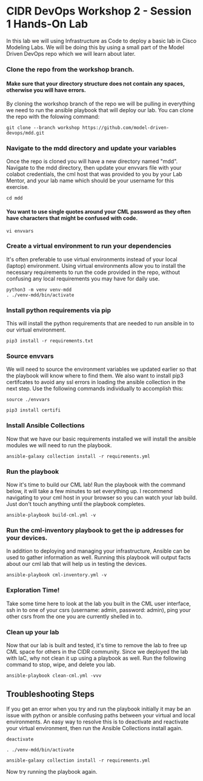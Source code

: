# CIDR DevOps Workshop 2 - Session 1 Hands-On Lab
In this lab we will using Infrastructure as Code to deploy a basic lab in Cisco Modeling Labs.  We will be doing this by using a small part of the Model Driven DevOps repo which we will learn about later. 

### Clone the repo from the workshop branch.
#### Make sure that your directory structure does not contain any spaces, otherwise you will have errors.
By cloning the workshop branch of the repo we will be pulling in everything we need to run the ansible playbook that will deploy our lab.  You can clone the repo with the folowing command:
```
git clone --branch workshop https://github.com/model-driven-devops/mdd.git
```

### Navigate to the mdd directory and update your variables
Once the repo is cloned you will have a new directory named "mdd".  Navigate to the mdd directory, then update your envvars file with your colabot credentials, the cml host that was provided to you by your Lab Mentor, and your lab name which should be your username for this exercise.
```
cd mdd
```
#### You want to use single quotes around your CML password as they often have characters that might be confused with code.
```
vi envvars
```

### Create a virtual environment to run your dependencies
It's often preferable to use virtual environments instead of your local (laptop) environment.  Using virtual environments allow you to install the necessary requirements to run the code provided in the repo, without confusing any local requirements you may have for daily use.  
```
python3 -m venv venv-mdd
. ./venv-mdd/bin/activate
```

### Install python requirements via pip
This will install the python requirements that are needed to run ansible in to our virtual environment.
```
pip3 install -r requirements.txt
```
### Source envvars
We will need to source the environment variables we updated earlier so that the playbook will know where to find them.  We also want to install pip3 certifcates to avoid any ssl errors in loading the ansible collection in the next step.  Use the following commands individually to accomplish this:  
```
source ./envvars
```
```
pip3 install certifi
```

### Install Ansible Collections
Now that we have our basic requirements installed we will install the ansible modules we will need to run the playbook.  
```
ansible-galaxy collection install -r requirements.yml
```

### Run the playbook
Now it's time to build our CML lab!  Run the playbook with the command below, it will take a few minutes to set everything up.  I recommend navigating to your cml host in your browser so you can watch your lab build.  Just don't touch anything until the playbook completes.  
```
ansible-playbook build-cml.yml -v
```

### Run the cml-inventory playbook to get the ip addresses for your devices.  
In addition to deploying and managing your infrastructure, Ansible can be used to gather information as well.  Running this playbook will output facts about our cml lab that will help us in testing the devices. 
```
ansible-playbook cml-inventory.yml -v
```

### Exploration Time!
Take some time here to look at the lab you built in the CML user interface, ssh in to one of your csrs (username: admin, password: admin), ping your other csrs from the one you are currently shelled in to.  

### Clean up your lab
Now that our lab is built and tested, it's time to remove the lab to free up CML space for others in the CIDR community.  Since we deployed the lab with IaC, why not clean it up using a playbook as well.  Run the following command to stop, wipe, and delete you lab.  
```
ansible-playbook clean-cml.yml -vvv
```

## Troubleshooting Steps
If you get an error when you try and run the playbook initially it may be an issue with python or ansible confusing paths between your virtual and local environments.  An easy way to resolve this is to deactivate and reactivate your virtual environment, then run the Ansible Collections install again.  
```
deactivate
```
```
. ./venv-mdd/bin/activate
```
```
ansible-galaxy collection install -r requirements.yml
```

Now try running the playbook again.  
